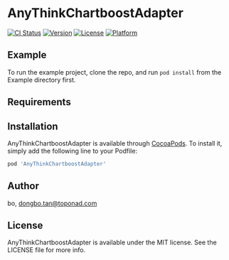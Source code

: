 # AnyThinkChartboostAdapter

[![CI Status](https://img.shields.io/travis/bo/AnyThinkChartboostAdapter.svg?style=flat)](https://travis-ci.org/bo/AnyThinkChartboostAdapter)
[![Version](https://img.shields.io/cocoapods/v/AnyThinkChartboostAdapter.svg?style=flat)](https://cocoapods.org/pods/AnyThinkChartboostAdapter)
[![License](https://img.shields.io/cocoapods/l/AnyThinkChartboostAdapter.svg?style=flat)](https://cocoapods.org/pods/AnyThinkChartboostAdapter)
[![Platform](https://img.shields.io/cocoapods/p/AnyThinkChartboostAdapter.svg?style=flat)](https://cocoapods.org/pods/AnyThinkChartboostAdapter)

## Example

To run the example project, clone the repo, and run `pod install` from the Example directory first.

## Requirements

## Installation

AnyThinkChartboostAdapter is available through [CocoaPods](https://cocoapods.org). To install
it, simply add the following line to your Podfile:

```ruby
pod 'AnyThinkChartboostAdapter'
```

## Author

bo, dongbo.tan@toponad.com

## License

AnyThinkChartboostAdapter is available under the MIT license. See the LICENSE file for more info.
